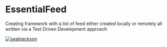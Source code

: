 # EssentialFeed

Creating framework with a list of feed either created locally or remotely all written via a Test Driven Development approach

[![seabjackson](https://circleci.com/<github>/<seabjackson>/<EssentialFeed>.svg?style=svg)](https://app.circleci.com/pipelines/github/seabjackson)
